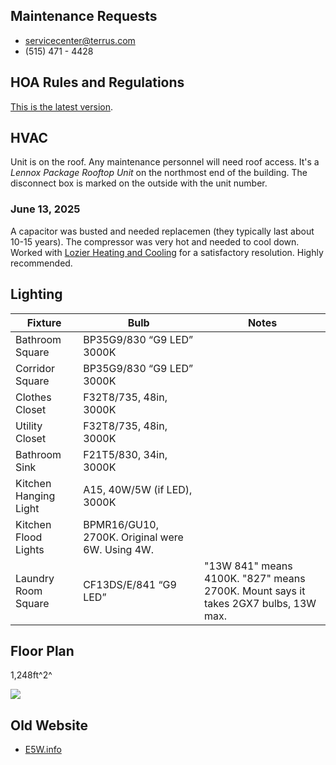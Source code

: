 ## Maintenance Requests

- servicecenter@terrus.com
- (515) 471 - 4428

## HOA Rules and Regulations

[This is the latest version](/assets/e5w-rules.pdf).

## HVAC

Unit is on the roof. Any maintenance personnel will need roof access. It's a _Lennox Package Rooftop Unit_ on the northmost end of the building. The disconnect box is marked on the outside with the unit number.

### June 13, 2025

A capacitor was busted and needed replacemen (they typically last about 10-15 years). The compressor was very hot and needed to cool down. Worked with [Lozier Heating and Cooling](https://www.lozierheatingcooling.com/) for a satisfactory resolution. Highly recommended.

## Lighting

| Fixture               | Bulb                                            | Notes                                                                              |
| --------------------- | ----------------------------------------------- | ---------------------------------------------------------------------------------- |
| Bathroom Square       | BP35G9/830 “G9 LED” 3000K                       |                                                                                    |
| Corridor Square       | BP35G9/830 “G9 LED” 3000K                       |                                                                                    |
| Clothes Closet        | F32T8/735, 48in, 3000K                          |                                                                                    |
| Utility Closet        | F32T8/735, 48in, 3000K                          |                                                                                    |
| Bathroom Sink         | F21T5/830, 34in, 3000K                          |                                                                                    |
| Kitchen Hanging Light | A15, 40W/5W (if LED), 3000K                     |                                                                                    |
| Kitchen Flood Lights  | BPMR16/GU10, 2700K. Original were 6W. Using 4W. |                                                                                    |
| Laundry Room Square   | CF13DS/E/841 “G9 LED”                           | "13W 841" means 4100K. "827" means 2700K. Mount says it takes 2GX7 bulbs, 13W max. |

## Floor Plan

1,248ft^2^

![](/assets/e5w-floorplan.jpg)

## Old Website

- [E5W.info](https://web.archive.org/web/20171024185401/http://www.e5w.info/)
